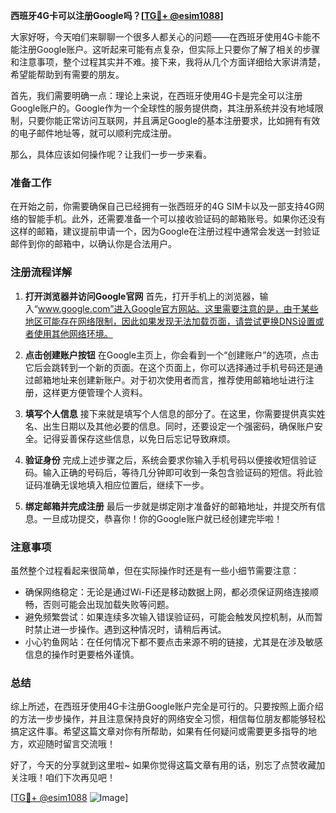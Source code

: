 **西班牙4G卡可以注册Google吗？[[TG💪+ @esim1088](https://t.me/s/esim1088)]**

大家好呀，今天咱们来聊聊一个很多人都关心的问题——在西班牙使用4G卡能不能注册Google账户。这听起来可能有点复杂，但实际上只要你了解了相关的步骤和注意事项，整个过程其实并不难。接下来，我将从几个方面详细给大家讲清楚，希望能帮助到有需要的朋友。

首先，我们需要明确一点：理论上来说，在西班牙使用4G卡是完全可以注册Google账户的。Google作为一个全球性的服务提供商，其注册系统并没有地域限制，只要你能正常访问互联网，并且满足Google的基本注册要求，比如拥有有效的电子邮件地址等，就可以顺利完成注册。

那么，具体应该如何操作呢？让我们一步一步来看。

### 准备工作

在开始之前，你需要确保自己已经拥有一张西班牙的4G SIM卡以及一部支持4G网络的智能手机。此外，还需要准备一个可以接收验证码的邮箱账号。如果你还没有这样的邮箱，建议提前申请一个，因为Google在注册过程中通常会发送一封验证邮件到你的邮箱中，以确认你是合法用户。

### 注册流程详解

1. **打开浏览器并访问Google官网**
   首先，打开手机上的浏览器，输入“www.google.com”进入Google官方网站。这里需要注意的是，由于某些地区可能存在网络限制，因此如果发现无法加载页面，请尝试更换DNS设置或者使用其他网络环境。

2. **点击创建账户按钮**
   在Google主页上，你会看到一个“创建账户”的选项，点击它后会跳转到一个新的页面。在这个页面上，你可以选择通过手机号码还是通过邮箱地址来创建新账户。对于初次使用者而言，推荐使用邮箱地址进行注册，这样更方便管理个人资料。

3. **填写个人信息**
   接下来就是填写个人信息的部分了。在这里，你需要提供真实姓名、出生日期以及其他必要的信息。同时，还要设定一个强密码，确保账户安全。记得妥善保存这些信息，以免日后忘记导致麻烦。

4. **验证身份**
   完成上述步骤之后，系统会要求你输入手机号码以便接收短信验证码。输入正确的号码后，等待几分钟即可收到一条包含验证码的短信。将此验证码准确无误地填入相应位置后，继续下一步。

5. **绑定邮箱并完成注册**
   最后一步就是绑定刚才准备好的邮箱地址，并提交所有信息。一旦成功提交，恭喜你！你的Google账户就已经创建完毕啦！

### 注意事项

虽然整个过程看起来很简单，但在实际操作时还是有一些小细节需要注意：

- 确保网络稳定：无论是通过Wi-Fi还是移动数据上网，都必须保证网络连接顺畅，否则可能会出现加载失败等问题。
- 避免频繁尝试：如果连续多次输入错误验证码，可能会触发风控机制，从而暂时禁止进一步操作。遇到这种情况时，请稍后再试。
- 小心钓鱼网站：在任何情况下都不要点击来源不明的链接，尤其是在涉及敏感信息的操作时更要格外谨慎。

### 总结

综上所述，在西班牙使用4G卡注册Google账户完全是可行的。只要按照上面介绍的方法一步步操作，并且注意保持良好的网络安全习惯，相信每位朋友都能够轻松搞定这件事。希望这篇文章对你有所帮助，如果有任何疑问或需要更多指导的地方，欢迎随时留言交流哦！

好了，今天的分享就到这里啦~ 如果你觉得这篇文章有用的话，别忘了点赞收藏加关注哦！咱们下次再见吧！

[[TG💪+ @esim1088](https://t.me/s/esim1088) ![Image](https://i.postimg.cc/4NQfJmqS/Snipaste-2025-05-13-00-14-12.png)]